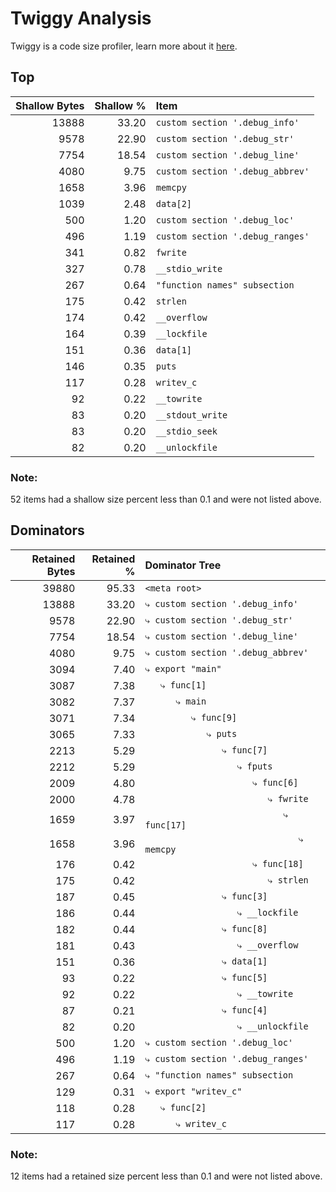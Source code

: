 # Twiggy Analysis

Twiggy is a code size profiler, learn more about it [here](https://github.com/rustwasm/twiggy).

## Top

| Shallow Bytes | Shallow % | Item |
| ------------: | --------: | :--- |
| 13888 | 33.20 | `custom section '.debug_info'` |
| 9578 | 22.90 | `custom section '.debug_str'` |
| 7754 | 18.54 | `custom section '.debug_line'` |
| 4080 | 9.75 | `custom section '.debug_abbrev'` |
| 1658 | 3.96 | `memcpy` |
| 1039 | 2.48 | `data[2]` |
| 500 | 1.20 | `custom section '.debug_loc'` |
| 496 | 1.19 | `custom section '.debug_ranges'` |
| 341 | 0.82 | `fwrite` |
| 327 | 0.78 | `__stdio_write` |
| 267 | 0.64 | `"function names" subsection` |
| 175 | 0.42 | `strlen` |
| 174 | 0.42 | `__overflow` |
| 164 | 0.39 | `__lockfile` |
| 151 | 0.36 | `data[1]` |
| 146 | 0.35 | `puts` |
| 117 | 0.28 | `writev_c` |
| 92 | 0.22 | `__towrite` |
| 83 | 0.20 | `__stdout_write` |
| 83 | 0.20 | `__stdio_seek` |
| 82 | 0.20 | `__unlockfile` |

### Note:
52 items had a shallow size percent less than 0.1 and were not listed above.


## Dominators

| Retained Bytes | Retained % | Dominator Tree |
| ------------: | --------: | :--- |
| 39880 | 95.33 | `<meta root>` |
| 13888 | 33.20 | `⤷ custom section '.debug_info'` |
| 9578 | 22.90 | `⤷ custom section '.debug_str'` |
| 7754 | 18.54 | `⤷ custom section '.debug_line'` |
| 4080 | 9.75 | `⤷ custom section '.debug_abbrev'` |
| 3094 | 7.40 | `⤷ export "main"` |
| 3087 | 7.38 | `   ⤷ func[1]` |
| 3082 | 7.37 | `      ⤷ main` |
| 3071 | 7.34 | `         ⤷ func[9]` |
| 3065 | 7.33 | `            ⤷ puts` |
| 2213 | 5.29 | `               ⤷ func[7]` |
| 2212 | 5.29 | `                  ⤷ fputs` |
| 2009 | 4.80 | `                     ⤷ func[6]` |
| 2000 | 4.78 | `                        ⤷ fwrite` |
| 1659 | 3.97 | `                           ⤷ func[17]` |
| 1658 | 3.96 | `                              ⤷ memcpy` |
| 176 | 0.42 | `                     ⤷ func[18]` |
| 175 | 0.42 | `                        ⤷ strlen` |
| 187 | 0.45 | `               ⤷ func[3]` |
| 186 | 0.44 | `                  ⤷ __lockfile` |
| 182 | 0.44 | `               ⤷ func[8]` |
| 181 | 0.43 | `                  ⤷ __overflow` |
| 151 | 0.36 | `               ⤷ data[1]` |
| 93 | 0.22 | `               ⤷ func[5]` |
| 92 | 0.22 | `                  ⤷ __towrite` |
| 87 | 0.21 | `               ⤷ func[4]` |
| 82 | 0.20 | `                  ⤷ __unlockfile` |
| 500 | 1.20 | `⤷ custom section '.debug_loc'` |
| 496 | 1.19 | `⤷ custom section '.debug_ranges'` |
| 267 | 0.64 | `⤷ "function names" subsection` |
| 129 | 0.31 | `⤷ export "writev_c"` |
| 118 | 0.28 | `   ⤷ func[2]` |
| 117 | 0.28 | `      ⤷ writev_c` |

### Note:
12 items had a retained size percent less than 0.1 and were not listed above.
